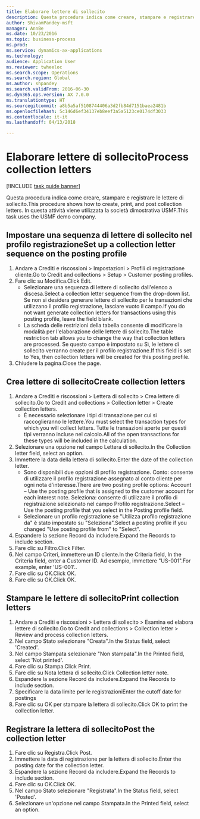 ```yaml
--- 
title: Elaborare lettere di sollecito
description: Questa procedura indica come creare, stampare e registrare le lettere di sollecito.
author: ShivamPandey-msft
manager: AnnBe
ms.date: 10/23/2016
ms.topic: business-process
ms.prod: 
ms.service: dynamics-ax-applications
ms.technology: 
audience: Application User
ms.reviewer: twheeloc
ms.search.scope: Operations
ms.search.region: Global
ms.author: shpandey
ms.search.validFrom: 2016-06-30
ms.dyn365.ops.version: AX 7.0.0
ms.translationtype: HT
ms.sourcegitcommit: a8b5a5af5108744406a3d2fb84d7151baea2481b
ms.openlocfilehash: 5c146d6ef34137eb8eef3a5a5123ce0174df3033
ms.contentlocale: it-it
ms.lasthandoff: 04/13/2018

---
```

# <a name="process-collection-letters"></a><span data-ttu-id="cd44f-103">Elaborare lettere di sollecito</span><span class="sxs-lookup"><span data-stu-id="cd44f-103">Process collection letters</span></span>

[!INCLUDE [task guide banner](../../includes/task-guide-banner.md)]

<span data-ttu-id="cd44f-104">Questa procedura indica come creare, stampare e registrare le lettere di sollecito.</span><span class="sxs-lookup"><span data-stu-id="cd44f-104">This procedure shows how to create, print, and post collection letters.</span></span> <span data-ttu-id="cd44f-105">In questa attività viene utilizzata la società dimostrativa USMF.</span><span class="sxs-lookup"><span data-stu-id="cd44f-105">This task uses the USMF demo company.</span></span>


## <a name="set-up-a-collection-letter-sequence-on-the-posting-profile"></a><span data-ttu-id="cd44f-106">Impostare una sequenza di lettere di sollecito nel profilo registrazione</span><span class="sxs-lookup"><span data-stu-id="cd44f-106">Set up a collection letter sequence on the posting profile</span></span>
1. <span data-ttu-id="cd44f-107">Andare a Crediti e riscossioni > Impostazioni > Profili di registrazione cliente.</span><span class="sxs-lookup"><span data-stu-id="cd44f-107">Go to Credit and collections > Setup > Customer posting profiles.</span></span>
2. <span data-ttu-id="cd44f-108">Fare clic su Modifica.</span><span class="sxs-lookup"><span data-stu-id="cd44f-108">Click Edit.</span></span>
    * <span data-ttu-id="cd44f-109">Selezionare una sequenza di lettere di sollecito dall'elenco a discesa.</span><span class="sxs-lookup"><span data-stu-id="cd44f-109">Select a collection letter sequence from the drop-down list.</span></span> <span data-ttu-id="cd44f-110">Se non si desidera generare lettere di sollecito per le transazioni che utilizzano il profilo registrazione, lasciare vuoto il campo.</span><span class="sxs-lookup"><span data-stu-id="cd44f-110">If you do not want generate collection letters for transactions using this posting profile, leave the field blank.</span></span>  
    * <span data-ttu-id="cd44f-111">La scheda delle restrizioni della tabella consente di modificare la modalità per l'elaborazione delle lettere di sollecito.</span><span class="sxs-lookup"><span data-stu-id="cd44f-111">The table restriction tab allows you to change the way that collection letters are processed.</span></span> <span data-ttu-id="cd44f-112">Se questo campo è impostato su Sì, le lettere di sollecito verranno create per il profilo registrazione.</span><span class="sxs-lookup"><span data-stu-id="cd44f-112">If this field is set to Yes, then collection letters will be created for this posting profile.</span></span>  
3. <span data-ttu-id="cd44f-113">Chiudere la pagina.</span><span class="sxs-lookup"><span data-stu-id="cd44f-113">Close the page.</span></span>

## <a name="create-collection-letters"></a><span data-ttu-id="cd44f-114">Crea lettere di sollecito</span><span class="sxs-lookup"><span data-stu-id="cd44f-114">Create collection letters</span></span>
1. <span data-ttu-id="cd44f-115">Andare a Crediti e riscossioni > Lettera di sollecito > Crea lettere di sollecito.</span><span class="sxs-lookup"><span data-stu-id="cd44f-115">Go to Credit and collections > Collection letter > Create collection letters.</span></span>
    * <span data-ttu-id="cd44f-116">È necessario selezionare i tipi di transazione per cui si raccoglieranno le lettere.</span><span class="sxs-lookup"><span data-stu-id="cd44f-116">You must select the transaction types for which you will collect letters.</span></span> <span data-ttu-id="cd44f-117">Tutte le transazioni aperte per questi tipi verranno incluse nel calcolo.</span><span class="sxs-lookup"><span data-stu-id="cd44f-117">All of the open transactions for these types will be included in the calculation.</span></span>  
2. <span data-ttu-id="cd44f-118">Selezionare una opzione nel campo Lettera di sollecito.</span><span class="sxs-lookup"><span data-stu-id="cd44f-118">In the Collection letter field, select an option.</span></span>
3. <span data-ttu-id="cd44f-119">Immettere la data della lettera di sollecito.</span><span class="sxs-lookup"><span data-stu-id="cd44f-119">Enter the date of the collection letter.</span></span>
    * <span data-ttu-id="cd44f-120">Sono disponibili due opzioni di profilo registrazione. Conto: consente di utilizzare il profilo registrazione assegnato al conto cliente per ogni nota d'interesse.</span><span class="sxs-lookup"><span data-stu-id="cd44f-120">There are two posting profile options:   Account – Use the posting profile that is assigned to the customer account for each interest note.</span></span>   <span data-ttu-id="cd44f-121">Seleziona: consente di utilizzare il profilo di registrazione selezionato nel campo Profilo registrazione.</span><span class="sxs-lookup"><span data-stu-id="cd44f-121">Select – Use the posting profile that you select in the Posting profile field.</span></span>  
    * <span data-ttu-id="cd44f-122">Selezionare un profilo registrazione se "Utilizza profilo registrazione da" è stato impostato su "Seleziona".</span><span class="sxs-lookup"><span data-stu-id="cd44f-122">Select a posting profile if you changed "Use posting profile from" to "Select".</span></span>  
4. <span data-ttu-id="cd44f-123">Espandere la sezione Record da includere.</span><span class="sxs-lookup"><span data-stu-id="cd44f-123">Expand the Records to include section.</span></span>
5. <span data-ttu-id="cd44f-124">Fare clic su Filtro.</span><span class="sxs-lookup"><span data-stu-id="cd44f-124">Click Filter.</span></span>
6. <span data-ttu-id="cd44f-125">Nel campo Criteri, immettere un ID cliente.</span><span class="sxs-lookup"><span data-stu-id="cd44f-125">In the Criteria field, In the Criteria field, enter a Customer ID.</span></span> <span data-ttu-id="cd44f-126">Ad esempio, immettere "US-001".</span><span class="sxs-lookup"><span data-stu-id="cd44f-126">For example, enter 'US-001'..</span></span>
7. <span data-ttu-id="cd44f-127">Fare clic su OK.</span><span class="sxs-lookup"><span data-stu-id="cd44f-127">Click OK.</span></span>
8. <span data-ttu-id="cd44f-128">Fare clic su OK.</span><span class="sxs-lookup"><span data-stu-id="cd44f-128">Click OK.</span></span>

## <a name="print-collection-letters"></a><span data-ttu-id="cd44f-129">Stampare le lettere di sollecito</span><span class="sxs-lookup"><span data-stu-id="cd44f-129">Print collection letters</span></span>
1. <span data-ttu-id="cd44f-130">Andare a Crediti e riscossioni > Lettera di sollecito > Esamina ed elabora lettere di sollecito.</span><span class="sxs-lookup"><span data-stu-id="cd44f-130">Go to Credit and collections > Collection letter > Review and process collection letters.</span></span>
2. <span data-ttu-id="cd44f-131">Nel campo Stato selezionare "Creata".</span><span class="sxs-lookup"><span data-stu-id="cd44f-131">In the Status field, select 'Created'.</span></span>
3. <span data-ttu-id="cd44f-132">Nel campo Stampata selezionare "Non stampata".</span><span class="sxs-lookup"><span data-stu-id="cd44f-132">In the Printed field, select 'Not printed'.</span></span>
4. <span data-ttu-id="cd44f-133">Fare clic su Stampa.</span><span class="sxs-lookup"><span data-stu-id="cd44f-133">Click Print.</span></span>
5. <span data-ttu-id="cd44f-134">Fare clic su Nota lettera di sollecito.</span><span class="sxs-lookup"><span data-stu-id="cd44f-134">Click Collection letter note.</span></span>
6. <span data-ttu-id="cd44f-135">Espandere la sezione Record da includere.</span><span class="sxs-lookup"><span data-stu-id="cd44f-135">Expand the Records to include section.</span></span>
7. <span data-ttu-id="cd44f-136">Specificare la data limite per le registrazioni</span><span class="sxs-lookup"><span data-stu-id="cd44f-136">Enter the cutoff date for postings</span></span>
8. <span data-ttu-id="cd44f-137">Fare clic su OK per stampare la lettera di sollecito.</span><span class="sxs-lookup"><span data-stu-id="cd44f-137">Click OK to print the collection letter.</span></span>

## <a name="post-the-collection-letter"></a><span data-ttu-id="cd44f-138">Registrare la lettera di sollecito</span><span class="sxs-lookup"><span data-stu-id="cd44f-138">Post the collection letter</span></span>
1. <span data-ttu-id="cd44f-139">Fare clic su Registra.</span><span class="sxs-lookup"><span data-stu-id="cd44f-139">Click Post.</span></span>
2. <span data-ttu-id="cd44f-140">Immettere la data di registrazione per la lettera di sollecito.</span><span class="sxs-lookup"><span data-stu-id="cd44f-140">Enter the posting date for the collection letter.</span></span>
3. <span data-ttu-id="cd44f-141">Espandere la sezione Record da includere.</span><span class="sxs-lookup"><span data-stu-id="cd44f-141">Expand the Records to include section.</span></span>
4. <span data-ttu-id="cd44f-142">Fare clic su OK.</span><span class="sxs-lookup"><span data-stu-id="cd44f-142">Click OK.</span></span>
5. <span data-ttu-id="cd44f-143">Nel campo Stato selezionare "Registrata".</span><span class="sxs-lookup"><span data-stu-id="cd44f-143">In the Status field, select 'Posted'.</span></span>
6. <span data-ttu-id="cd44f-144">Selezionare un'opzione nel campo Stampata.</span><span class="sxs-lookup"><span data-stu-id="cd44f-144">In the Printed field, select an option.</span></span>


